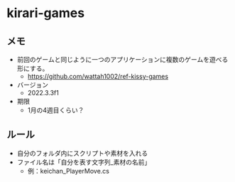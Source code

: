 # kirari-games
## メモ
- 前回のゲームと同じように一つのアプリケーションに複数のゲームを遊べる形にする。
  - https://github.com/wattah1002/ref-kissy-games
- バージョン
  - 2022.3.3f1
- 期限
  - 1月の4週目くらい？
## ルール
- 自分のフォルダ内にスクリプトや素材を入れる
- ファイル名は「自分を表す文字列_素材の名前」
  - 例：keichan_PlayerMove.cs
